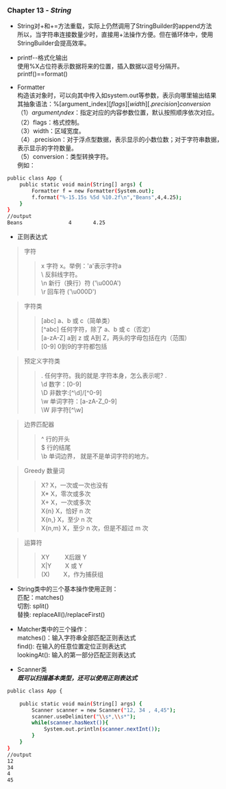 ### Chapter 13 - ***String***
* String对+和+=方法重载，实际上仍然调用了StringBuilder的append方法  
所以，当字符串连接数量少时，直接用+法操作方便。但在循环体中，使用StringBuilder会提高效率。

* printf--格式化输出  
使用%X占位符表示数据将来的位置，插入数据以逗号分隔开。  
printf()==format()   
* Formatter  
构造该对象时，可以向其中传入如system.out等参数，表示向哪里输出结果  
其抽象语法：%[argument_index$][flags][width][.precision]conversion  
（1）argument_index$：指定对应的内容参数位置，默认按照顺序依次对应。  
（2）flags：格式控制。  
（3）width：区域宽度。  
（4）.precision：对于浮点型数据，表示显示的小数位数；对于字符串数据，表示显示的字符数量。  
（5）conversion：类型转换字符。  
例如：
```sh
public class App {
	public static void main(String[] args) {
		Formatter f = new Formatter(System.out);
		f.format("%-15.15s %5d %10.2f\n","Beans",4,4.25);
	}
}
//output
Beans               4       4.25
```
* 正则表达式  

>字符  
>>    x 字符 x。举例：'a'表示字符a  
    \\ 反斜线字符。   
    \n 新行（换行）符 ('\u000A')   
    \r 回车符 ('\u000D')  
    
>字符类    
>>    [abc] a、b 或 c（简单类）     
    [^abc] 任何字符，除了 a、b 或 c（否定）   
    [a-zA-Z] a到 z 或 A到 Z，两头的字母包括在内（范围）     
    [0-9] 0到9的字符都包括  
    
>预定义字符类  
>>    . 任何字符。我的就是.字符本身，怎么表示呢? \.  
    \d 数字：[0-9]  
    \D 非数字:[^\d]/[^0-9]  
    \w 单词字符：[a-zA-Z_0-9]   
    \W 非字符[^\w]   

>边界匹配器   
>>    ^ 行的开头    
    $ 行的结尾   
    \b 单词边界， 就是不是单词字符的地方。  
     
>Greedy 数量词   
>>    X? X，一次或一次也没有   
    X* X，零次或多次  
    X+ X，一次或多次  
    X{n} X，恰好 n 次    
    X{n,} X，至少 n 次   
    X{n,m} X，至少 n 次，但是不超过 m 次    

>运算符    
>>	XY 　　	X后跟 Y   
	X|Y 　　X 或 Y    
	(X) 　　X，作为捕获组      
* String类中的三个基本操作使用正则：  
匹配：matches()  
切割: split()  
替换: replaceAll()/replaceFirst()  

* Matcher类中的三个操作：  
matches()：输入字符串全部匹配正则表达式   
find(): 在输入的任意位置定位正则表达式  
lookingAt(): 输入的第一部分匹配正则表达式  
* Scanner类  
***既可以扫描基本类型，还可以使用正则表达式***  
```sh
public class App {
	
	public static void main(String[] args) {
		Scanner scanner = new Scanner("12, 34 , 4,45");
		scanner.useDelimiter("\\s*,\\s*");
		while(scanner.hasNext()){
			System.out.println(scanner.nextInt());
		}
	}
}
//output
12
34
4
45
```
